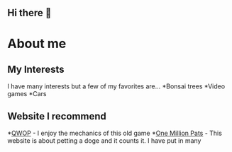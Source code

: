## Hi there 👋

<!--
**woo2shiesty/woo2shiesty** is a ✨ _special_ ✨ repository because its `README.md` (this file) appears on your GitHub profile.

Here are some ideas to get you started:

- 🔭 I’m currently working on ... I'm currently working on finding the right steps in this assignment!
- 🌱 I’m currently learning ... I'm learning how to use Github.
- 👯 I’m looking to collaborate on ... I'm looking to collaborate on making a website.
- 🤔 I’m looking for help with ... I'm looking for help with learning this program.
- 💬 Ask me about ... Bonsai trees!
- 📫 How to reach me: ... nkallaire@my.waketech.edu
- 😄 Pronouns: ... He/Him
- ⚡ Fun fact: ... Bonsai arent genetically dwarfed trees just regular trees with restricted living space.
-->
# About me
## My Interests
I have many interests but a few of my favorites are...
*Bonsai trees
*Video games
*Cars
## Website I recommend
 *[QWOP](https://www.foddy.net/Athletics.html) - I enjoy the mechanics of this old game
 *[One Million Pats](https://www.onemillionpats.com) - This website is about petting a doge and it counts it. I have put in many 
